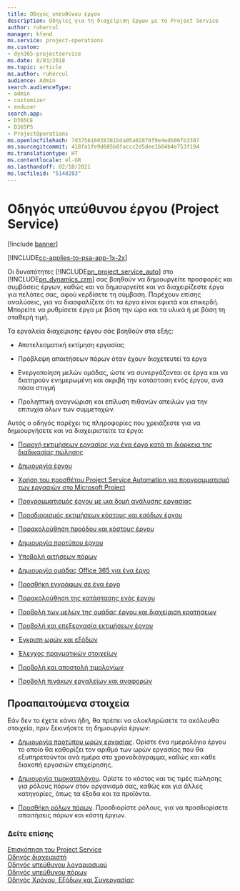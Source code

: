```yaml
---
title: Οδηγός υπευθύνου έργου
description: Οδηγίες για τη διαχείριση έργων με το Project Service
author: ruhercul
manager: kfend
ms.service: project-operations
ms.custom:
- dyn365-projectservice
ms.date: 8/03/2018
ms.topic: article
ms.author: ruhercul
audience: Admin
search.audienceType:
- admin
- customizer
- enduser
search.app:
- D365CE
- D365PS
- ProjectOperations
ms.openlocfilehash: 7d375616038381bda05a02870f9e4edb06fb3307
ms.sourcegitcommit: 418fa1fe9d605b8faccc2d5dee1b04b4e753f194
ms.translationtype: HT
ms.contentlocale: el-GR
ms.lasthandoff: 02/10/2021
ms.locfileid: "5148283"
---
```

# <a name="project-manager-guide-project-service"></a>Οδηγός υπεύθυνου έργου (Project Service)

[!include [banner](../includes/psa-now-project-operations.md)]

[!INCLUDE[cc-applies-to-psa-app-1x-2x](../includes/cc-applies-to-psa-app-1x-2x.md)]

Οι δυνατότητες [!INCLUDE[pn_project_service_auto](../includes/pn-project-service-auto.md)] στο [!INCLUDE[pn_dynamics_crm](../includes/pn-dynamics-crm.md)] σας βοηθούν να δημιουργείτε προσφορές και συμβάσεις έργων, καθώς και να δημιουργείτε και να διαχειρίζεστε έργα για πελάτες σας, αφού κερδίσετε τη σύμβαση. Παρέχουν επίσης αναλύσεις, για να διασφαλίζετε ότι τα έργα είναι εφικτά και επικερδή. Μπορείτε να ρυθμίσετε έργα με βάση την ώρα και τα υλικά ή με βάση τη σταθερή τιμή.  
  
 Τα εργαλεία διαχείρισης έργου σάς βοηθούν στα εξής:  
  
-   Αποτελεσματική εκτίμηση εργασίας  
  
-   Πρόβλεψη απαιτήσεων πόρων όταν έχουν διοχετευτεί τα έργα  
  
-   Ενεργοποίηση μελών ομάδας, ώστε να συνεργάζονται σε έργα και να διατηρούν ενημερωμένη και ακριβή την κατάσταση ενός έργου, ανά πάσα στιγμή  
  
-   Προληπτική αναγνώριση και επίλυση πιθανών απειλών για την επιτυχία όλων των συμμετοχών.  
  
Αυτός ο οδηγός παρέχει τις πληροφορίες που χρειάζεστε για να δημιουργήσετε και να διαχειριστείτε τα έργα:  
  
-   [Παροχή εκτιμήσεων εργασίας για ένα έργο κατά τη διάρκεια της διαδικασίας πώλησης](../psa/provide-estimates-project-during-sales-process.md)  
  
-   [Δημιουργία έργου](../psa/create-project.md)  
  
-   [Χρήση του προσθέτου Project Service Automation για προγραμματισμό των εργασιών στο Microsoft Project](../psa/add-plan-work-microsoft-project.md)  
  
-   [Προγραμματισμός έργου με μια δομή ανάλυσης εργασίας](../psa/schedule-project-work-breakdown-structure.md)  
  
-   [Προσδιορισμός εκτιμήσεων κόστους και εσόδων έργου](../psa/determine-project-cost-revenue-estimates.md)  
  
-   [Παρακολούθηση προόδου και κόστους έργου](../psa/track-project-progress-cost.md)  
  
-   [Δημιουργία προτύπου έργου](../psa/create-project-template.md)  
  
-   [Υποβολή αιτήσεων πόρων](../psa/submit-resource-requests.md)  
  
-   [Δημιουργία ομάδας Office 365 για ένα έργο](../psa/create-office-365-group-project.md)  
  
-   [Προσθήκη εγγράφων σε ένα έργο](../psa/add-documents-project.md)  
  
-   [Παρακολούθηση της κατάστασης ενός έργου](../psa/track-project-status.md)  
  
-   [Προβολή των μελών της ομάδας έργου και διαχείριση κρατήσεων](../psa/view-project-team-members-manage-bookings.md)  
  
-   [Προβολή και επεξεργασία εκτιμήσεων έργου](../psa/view-edit-project-estimates.md)  
  
-   [Έγκριση ωρών και εξόδων](../psa/approve-time-expenses.md)  
  
-   [Έλεγχος πραγματικών στοιχείων](../psa/review-project-actuals.md)  
  
-   [Προβολή και αποστολή τιμολογίων](../psa/view-send-invoices.md)  
  
-   [Προβολή πινάκων εργαλείων και αναφορών](../psa/view-dashboards-reports.md)  
  
## <a name="prerequisites"></a>Προαπαιτούμενα στοιχεία  
 Εάν δεν το έχετε κάνει ήδη, θα πρέπει να ολοκληρώσετε τα ακόλουθα στοιχεία, πριν ξεκινήσετε τη δημιουργία έργων:  
  
-   [Δημιουργία προτύπου ωρών εργασίας](../psa/create-work-hours-template.md). Ορίστε ένα ημερολόγιο έργου το οποίο θα καθορίζει τον αριθμό των ωρών εργασίας που θα εξυπηρετούνται ανά ημέρα στο χρονοδιάγραμμα, καθώς και κάθε διακοπή εργασιών επιχείρησης.  
  
-   [Δημιουργία τιμοκαταλόγου](../psa/create-price-list.md). Ορίστε το κόστος και τις τιμές πώλησης για ρόλους πόρων στον οργανισμό σας, καθώς και για άλλες κατηγορίες, όπως τα έξοδα και τα προϊόντα.  
  
-   [Προσθήκη ρόλων πόρων](../psa/add-resource-roles.md). Προσδιορίστε ρόλους, για να προσδιορίσετε απαιτήσεις πόρων και κόστη έργων.  
  
### <a name="see-also"></a>Δείτε επίσης  
 [Επισκόπηση του Project Service](../psa/overview.md)   
 [Οδηγός διαχειριστή](../psa/admin-guide.md)   
 [Οδηγός υπεύθυνου λογαριασμού](../psa/account-manager-guide.md)   
 [Οδηγός υπεύθυνου πόρων](../psa/resource-manager-guide.md)   
 [Οδηγός Χρόνου, Εξόδων και Συνεργασίας](../psa/time-expense-collaboration-guide.md)

